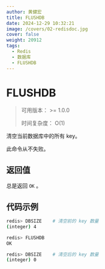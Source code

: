 ```yaml
---
author: 黄健宏
title: FLUSHDB
date: 2024-12-29 10:32:21
image: /covers/02-redisdoc.jpg
cover: false
weight: 20912
tags:
  - Redis
  - 数据库
  - FLUSHDB
---
```


# FLUSHDB

> 可用版本： >= 1.0.0
> 
> 时间复杂度： O(1)

清空当前数据库中的所有 key。

此命令从不失败。

## 返回值

总是返回 `OK` 。

## 代码示例

```bash
redis> DBSIZE    # 清空前的 key 数量
(integer) 4

redis> FLUSHDB
OK

redis> DBSIZE    # 清空后的 key 数量
(integer) 0
```
